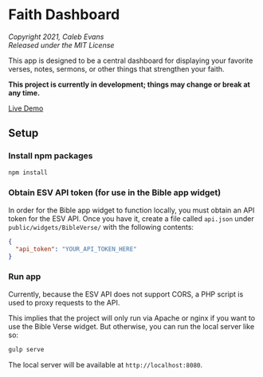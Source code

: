 # Faith Dashboard

*Copyright 2021, Caleb Evans*  
*Released under the MIT License*

This app is designed to be a central dashboard for displaying your favorite
verses, notes, sermons, or other things that strengthen your faith.

**This project is currently in development; things may change or break at any time.**

[Live Demo](https://projects.calebevans.me/faith-dashboard/)

## Setup

### Install npm packages

```sh
npm install
```

### Obtain ESV API token (for use in the Bible app widget)

In order for the Bible app widget to function locally, you must obtain an API
token for the ESV API. Once you have it, create a file called `api.json` under
`public/widgets/BibleVerse/` with the following contents:

```json
{
  "api_token": "YOUR_API_TOKEN_HERE"
}
```

### Run app

Currently, because the ESV API does not support CORS, a PHP script is used to
proxy requests to the API.

This implies that the project will only run via Apache or nginx if you want to
use the Bible Verse widget. But otherwise, you can run the local server like so:

```sh
gulp serve
```

The local server will be available at `http://localhost:8080`.
